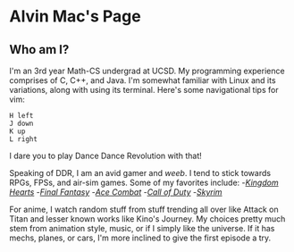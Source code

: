 # Alvin Mac's Page

## Who am I?
I'm an 3rd year Math-CS undergrad at UCSD. My programming experience comprises of C, C++, and Java. I'm somewhat familiar with Linux and its variations, along with using its terminal. Here's some navigational tips for vim:
```
H left
J down
K up
L right
```
I dare you to play Dance Dance Revolution with that!


Speaking of DDR, I am an avid gamer and *weeb*. I tend to stick towards RPGs, FPSs, and air-sim games. Some of my favorites include: 
-[_Kingdom Hearts_](https://www.kingdomhearts.com/home/us/)
-[_Final Fantasy_](https://en.wikipedia.org/wiki/Final_Fantasy)
-[_Ace Combat_](https://acecombat.fandom.com/wiki/Ace_Combat)
-[_Call of Duty_](https://www.callofduty.com/home)
-[_Skyrim_](https://elderscrolls.bethesda.net/en/skyrim)

For anime, I watch random stuff from stuff trending all over like Attack on Titan and lesser known works like Kino's Journey. My choices pretty much stem from animation style, music, or if I simply like the universe. If it has mechs, planes, or cars, I'm more inclined to give the first episode a try.